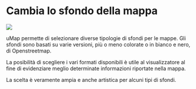 # Cambia lo sfondo della mappa

![](img/esempi-sfondo.PNG)

uMap permette di selezionare diverse tipologie di sfondi per le mappe. Gli sfondi sono basati su varie versioni, più o meno colorate o in bianco e nero, di Openstreetmap.

La posibilità di scegliere i vari formati disponibili è utile al visualizzatore al fine di evidenziare meglio determinate informazioni riportate nella mappa.

La scelta è veramente ampia e anche artistica per alcuni tipi di sfondi.
